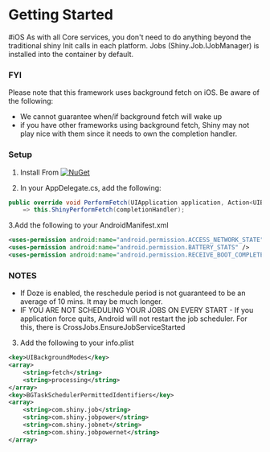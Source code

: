 # Getting Started

#iOS
As with all Core services, you don't need to do anything beyond the traditional shiny Init calls in each platform.  Jobs (Shiny.Job.IJobManager) is installed into the container by default.

### FYI
Please note that this framework uses background fetch on iOS.  Be aware of the following:
* We cannot guarantee when/if background fetch will wake up
* if you have other frameworks using background fetch, Shiny may not play nice with them since it needs to own the completion handler.

### Setup
1. Install From [![NuGet](https://img.shields.io/nuget/v/Shiny.Core.svg?maxAge=2592000)](https://www.nuget.org/packages/Shiny.Core/)

2. In your AppDelegate.cs, add the following:

```csharp
public override void PerformFetch(UIApplication application, Action<UIBackgroundFetchResult> completionHandler) 
    => this.ShinyPerformFetch(completionHandler);
```



3.Add the following to your AndroidManifest.xml

```xml
<uses-permission android:name="android.permission.ACCESS_NETWORK_STATE" />
<uses-permission android:name="android.permission.BATTERY_STATS" />	
<uses-permission android:name="android.permission.RECEIVE_BOOT_COMPLETED" />
```


### NOTES
* If Doze is enabled, the reschedule period is not guaranteed to be an average of 10 mins.  It may be much longer. 
* IF YOU ARE NOT SCHEDULING YOUR JOBS ON EVERY START - If you application force quits, Android will not restart the job scheduler.  For this, there is CrossJobs.EnsureJobServiceStarted


3. Add the following to your info.plist
```xml
<key>UIBackgroundModes</key>
<array>
    <string>fetch</string>
    <string>processing</string>
</array>
<key>BGTaskSchedulerPermittedIdentifiers</key>
<array>
    <string>com.shiny.job</string>
    <string>com.shiny.jobpower</string>
    <string>com.shiny.jobnet</string>
    <string>com.shiny.jobpowernet</string>
</array>
```
